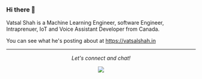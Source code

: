 ### Hi there 👋

Vatsal Shah is a Machine Learning Engineer, software Engineer, Intraprenuer, IoT and Voice Assistant Developer from Canada.

You can see what he's posting about at https://vatsalshah.in

<hr>
<p align="center">
  <i>Let's connect and chat!</i>
</p>
<p align="center">
  <img align="center" src="https://visitor-badge.glitch.me/badge?page_id=vatsal2210.visitor-badge">
</p>

<!--
**vatsal2210/vatsal2210** is a ✨ _special_ ✨ repository because its `README.md` (this file) appears on your GitHub profile.

Here are some ideas to get you started:

- 🔭 I’m currently working on ...
- 🌱 I’m currently learning ...
- 👯 I’m looking to collaborate on ...
- 🤔 I’m looking for help with ...
- 💬 Ask me about ...
- 📫 How to reach me: ...
- 😄 Pronouns: ...
- ⚡ Fun fact: ...
-->

